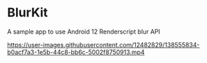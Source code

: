 # BlurKit
A sample app to use Android 12 Renderscript blur API



https://user-images.githubusercontent.com/12482829/138555834-b0acf7a3-1e5b-44c8-bb6c-5002f8750913.mp4

